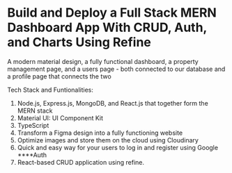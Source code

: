 # Build and Deploy a Full Stack MERN Dashboard App With CRUD, Auth, and Charts Using Refine


A modern material design, a fully functional dashboard, a property management page, and a users page - both connected to our database and a profile page that connects the two

Tech Stack and Funtionalities:

1. Node.js, Express.js, MongoDB, and React.js that together form the MERN stack
2. Material UI: UI Component Kit
3. TypeScript
4. Transform a Figma design into a fully functioning website
5. Optimize images and store them on the cloud using Cloudinary
6. Quick and easy way for your users to log in and register using Google ****Auth
7. React-based CRUD application using refine.
